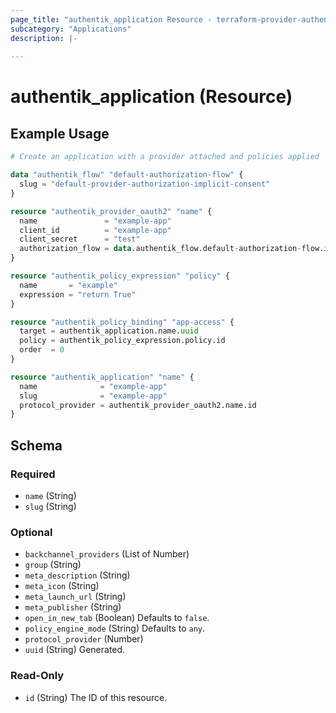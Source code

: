 ```yaml
---
page_title: "authentik_application Resource - terraform-provider-authentik"
subcategory: "Applications"
description: |-
  
---
```


# authentik_application (Resource)



## Example Usage

```terraform
# Create an application with a provider attached and policies applied

data "authentik_flow" "default-authorization-flow" {
  slug = "default-provider-authorization-implicit-consent"
}

resource "authentik_provider_oauth2" "name" {
  name               = "example-app"
  client_id          = "example-app"
  client_secret      = "test"
  authorization_flow = data.authentik_flow.default-authorization-flow.id
}

resource "authentik_policy_expression" "policy" {
  name       = "example"
  expression = "return True"
}

resource "authentik_policy_binding" "app-access" {
  target = authentik_application.name.uuid
  policy = authentik_policy_expression.policy.id
  order  = 0
}

resource "authentik_application" "name" {
  name              = "example-app"
  slug              = "example-app"
  protocol_provider = authentik_provider_oauth2.name.id
}
```

<!-- schema generated by tfplugindocs -->
## Schema

### Required

- `name` (String)
- `slug` (String)

### Optional

- `backchannel_providers` (List of Number)
- `group` (String)
- `meta_description` (String)
- `meta_icon` (String)
- `meta_launch_url` (String)
- `meta_publisher` (String)
- `open_in_new_tab` (Boolean) Defaults to `false`.
- `policy_engine_mode` (String) Defaults to `any`.
- `protocol_provider` (Number)
- `uuid` (String) Generated.

### Read-Only

- `id` (String) The ID of this resource.


